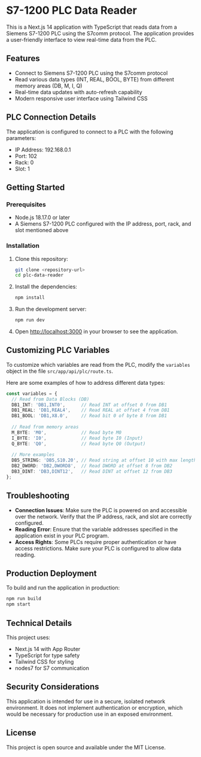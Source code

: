 # S7-1200 PLC Data Reader

This is a Next.js 14 application with TypeScript that reads data from a Siemens S7-1200 PLC using the S7comm protocol. The application provides a user-friendly interface to view real-time data from the PLC.

## Features

- Connect to Siemens S7-1200 PLC using the S7comm protocol
- Read various data types (INT, REAL, BOOL, BYTE) from different memory areas (DB, M, I, Q)
- Real-time data updates with auto-refresh capability
- Modern responsive user interface using Tailwind CSS

## PLC Connection Details

The application is configured to connect to a PLC with the following parameters:
- IP Address: 192.168.0.1
- Port: 102
- Rack: 0
- Slot: 1

## Getting Started

### Prerequisites

- Node.js 18.17.0 or later
- A Siemens S7-1200 PLC configured with the IP address, port, rack, and slot mentioned above

### Installation

1. Clone this repository:
   ```bash
   git clone <repository-url>
   cd plc-data-reader
   ```

2. Install the dependencies:
   ```bash
   npm install
   ```

3. Run the development server:
   ```bash
   npm run dev
   ```

4. Open [http://localhost:3000](http://localhost:3000) in your browser to see the application.

## Customizing PLC Variables

To customize which variables are read from the PLC, modify the `variables` object in the file `src/app/api/plc/route.ts`. 

Here are some examples of how to address different data types:

```typescript
const variables = {
  // Read from Data Blocks (DB)
  DB1_INT: 'DB1,INT0',      // Read INT at offset 0 from DB1
  DB1_REAL: 'DB1,REAL4',    // Read REAL at offset 4 from DB1
  DB1_BOOL: 'DB1,X8.0',     // Read bit 0 of byte 8 from DB1
  
  // Read from memory areas
  M_BYTE: 'M0',             // Read byte M0
  I_BYTE: 'I0',             // Read byte I0 (Input)
  Q_BYTE: 'Q0',             // Read byte Q0 (Output)
  
  // More examples
  DB5_STRING: 'DB5,S10.20', // Read string at offset 10 with max length 20 from DB5
  DB2_DWORD: 'DB2,DWORD8',  // Read DWORD at offset 8 from DB2
  DB3_DINT: 'DB3,DINT12',   // Read DINT at offset 12 from DB3
};
```

## Troubleshooting

- **Connection Issues**: Make sure the PLC is powered on and accessible over the network. Verify that the IP address, rack, and slot are correctly configured.
- **Reading Error**: Ensure that the variable addresses specified in the application exist in your PLC program.
- **Access Rights**: Some PLCs require proper authentication or have access restrictions. Make sure your PLC is configured to allow data reading.

## Production Deployment

To build and run the application in production:

```bash
npm run build
npm start
```

## Technical Details

This project uses:
- Next.js 14 with App Router
- TypeScript for type safety
- Tailwind CSS for styling
- nodes7 for S7 communication

## Security Considerations

This application is intended for use in a secure, isolated network environment. It does not implement authentication or encryption, which would be necessary for production use in an exposed environment.

## License

This project is open source and available under the MIT License.
